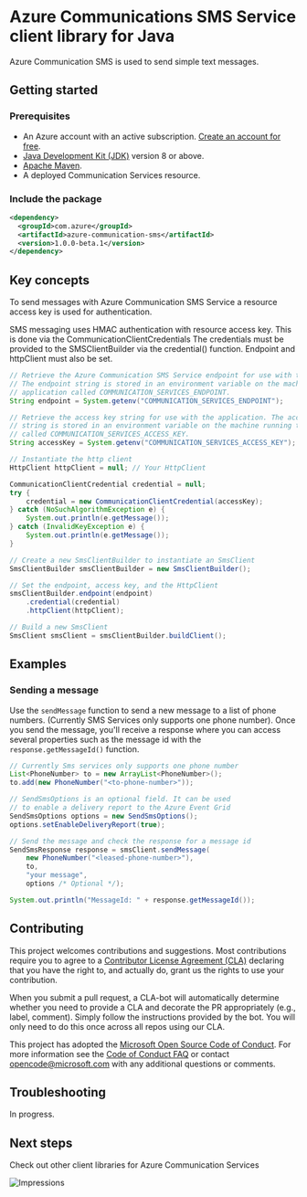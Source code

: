 # Azure Communications SMS Service client library for Java

Azure Communication SMS is used to send simple text messages.

<!-- [Source code][source] | [Package (Maven)][package] | [API reference documentation][api_documentation]
| [Product documentation][azconfig_docs] -->

## Getting started

### Prerequisites

- An Azure account with an active subscription. [Create an account for free](https://azure.microsoft.com/free/?WT.mc_id=A261C142F).
- [Java Development Kit (JDK)](https://docs.microsoft.com/java/azure/jdk/?view=azure-java-stable) version 8 or above.
- [Apache Maven](https://maven.apache.org/download.cgi).
- A deployed Communication Services resource. <!--[Create a Communication Services resource](../create-a-communication-resource.md). -->

### Include the package

[//]: # ({x-version-update-start;com.azure:azure-communication-sms;current})
```xml
<dependency>
  <groupId>com.azure</groupId>
  <artifactId>azure-communication-sms</artifactId>
  <version>1.0.0-beta.1</version> 
</dependency>
```

## Key concepts

To send messages with Azure Communication SMS Service a resource access key is used 
for authentication. 

SMS messaging uses HMAC authentication with resource access key. This is done via the 
CommunicationClientCredentials The credentials must be provided to the SMSClientBuilder 
via the credential() function. Endpoint and httpClient must also be set.

<!-- embedme src/samples/java/com/azure/communication/sms/samples/quickstart/App.java#L25-L56 -->
```java
// Retrieve the Azure Communication SMS Service endpoint for use with the application. 
// The endpoint string is stored in an environment variable on the machine running the 
// application called COMMUNICATION_SERVICES_ENDPOINT.
String endpoint = System.getenv("COMMUNICATION_SERVICES_ENDPOINT");

// Retrieve the access key string for use with the application. The access key
// string is stored in an environment variable on the machine running the application 
// called COMMUNICATION_SERVICES_ACCESS_KEY.
String accessKey = System.getenv("COMMUNICATION_SERVICES_ACCESS_KEY");

// Instantiate the http client
HttpClient httpClient = null; // Your HttpClient

CommunicationClientCredential credential = null;
try {
    credential = new CommunicationClientCredential(accessKey);
} catch (NoSuchAlgorithmException e) {
    System.out.println(e.getMessage());
} catch (InvalidKeyException e) {
    System.out.println(e.getMessage());
}

// Create a new SmsClientBuilder to instantiate an SmsClient
SmsClientBuilder smsClientBuilder = new SmsClientBuilder();

// Set the endpoint, access key, and the HttpClient
smsClientBuilder.endpoint(endpoint)
    .credential(credential)
    .httpClient(httpClient);

// Build a new SmsClient
SmsClient smsClient = smsClientBuilder.buildClient();
```

## Examples

### Sending a message
Use the `sendMessage` function to send a new message to a list of phone numbers.
(Currently SMS Services only supports one phone number).
Once you send the message, you'll receive a response where you can access several
properties such as the message id with the `response.getMessageId()` function.

<!-- embedme src/samples/java/com/azure/communication/sms/samples/quickstart/App.java#L58-L74 -->
```java
// Currently Sms services only supports one phone number
List<PhoneNumber> to = new ArrayList<PhoneNumber>();
to.add(new PhoneNumber("<to-phone-number>"));

// SendSmsOptions is an optional field. It can be used
// to enable a delivery report to the Azure Event Grid
SendSmsOptions options = new SendSmsOptions();
options.setEnableDeliveryReport(true);

// Send the message and check the response for a message id
SendSmsResponse response = smsClient.sendMessage(
    new PhoneNumber("<leased-phone-number>"), 
    to, 
    "your message",
    options /* Optional */);

System.out.println("MessageId: " + response.getMessageId());
```

## Contributing

This project welcomes contributions and suggestions. Most contributions require you to agree to a [Contributor License Agreement (CLA)][cla] declaring that you have the right to, and actually do, grant us the rights to use your contribution.

When you submit a pull request, a CLA-bot will automatically determine whether you need to provide a CLA and decorate the PR appropriately (e.g., label, comment). Simply follow the instructions provided by the bot. You will only need to do this once across all repos using our CLA.

This project has adopted the [Microsoft Open Source Code of Conduct][coc]. For more information see the [Code of Conduct FAQ][coc_faq] or contact [opencode@microsoft.com][coc_contact] with any additional questions or comments.


## Troubleshooting

In progress.

## Next steps

Check out other client libraries for Azure Communication Services

<!-- LINKS -->
[cla]: https://cla.microsoft.com
[coc]: https://opensource.microsoft.com/codeofconduct/
[coc_faq]: https://opensource.microsoft.com/codeofconduct/faq/
[coc_contact]: mailto:opencode@microsoft.com

![Impressions](https://azure-sdk-impressions.azurewebsites.net/api/impressions/azure-sdk-for-java%2Feng%2Fazure-communications-sms%2FREADME.png)
